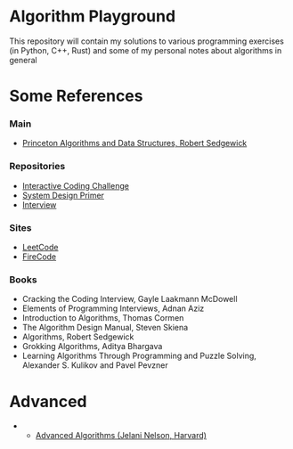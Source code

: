 # Algorithm Playground

This repository will contain my solutions to various programming exercises (in Python, C++, Rust) and some of my personal notes about algorithms in general

# Some References

### Main
- [Princeton Algorithms and Data Structures, Robert Sedgewick](https://algs4.cs.princeton.edu/home/)

### Repositories
- [Interactive Coding Challenge](https://github.com/donnemartin/interactive-coding-challenges)
- [System Design Primer](https://github.com/donnemartin/system-design-primer)
- [Interview](https://github.com/andreis/interview)

### Sites
- [LeetCode](https://leetcode.com/)
- [FireCode](https://www.firecode.io/) 

### Books
- Cracking the Coding Interview, Gayle Laakmann McDowell
- Elements of Programming Interviews, Adnan Aziz
- Introduction to Algorithms, Thomas Cormen
- The Algorithm Design Manual, Steven Skiena 
- Algorithms, Robert Sedgewick
- Grokking Algorithms, Aditya Bhargava
- Learning Algorithms Through Programming and Puzzle Solving, Alexander S. Kulikov and Pavel Pevzner

# Advanced
- - [Advanced Algorithms (Jelani Nelson, Harvard)](http://people.seas.harvard.edu/~minilek/cs224/fall14/lec.html)
